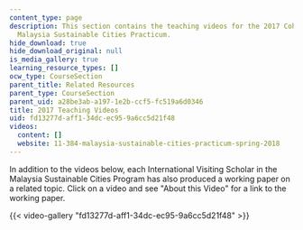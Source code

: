 ```yaml
---
content_type: page
description: This section contains the teaching videos for the 2017 Cohort of the
  Malaysia Sustainable Cities Practicum.
hide_download: true
hide_download_original: null
is_media_gallery: true
learning_resource_types: []
ocw_type: CourseSection
parent_title: Related Resources
parent_type: CourseSection
parent_uid: a28be3ab-a197-1e2b-ccf5-fc519a6d0346
title: 2017 Teaching Videos
uid: fd13277d-aff1-34dc-ec95-9a6cc5d21f48
videos:
  content: []
  website: 11-384-malaysia-sustainable-cities-practicum-spring-2018
---
```


In addition to the videos below, each International Visiting Scholar in the Malaysia Sustainable Cities Program has also produced a working paper on a related topic. Click on a video and see "About this Video" for a link to the working paper.

{{< video-gallery "fd13277d-aff1-34dc-ec95-9a6cc5d21f48" >}}


